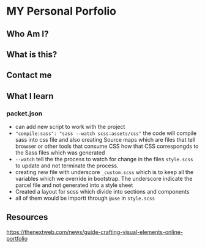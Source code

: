 # MY Personal Porfolio

## Who Am I?

## What is this?

## Contact me

## What I learn

### packet.json

- can add new script to work with the project
- `"compile:sass": "sass --watch scss:assets/css"` the code will compile sass into css file and also creating Source maps which are files that tell browser or other tools that consume CSS how that CSS correspongds to the Sass files which was generated
- `--watch` tell the the process to watch for change in the files `style.scss` to update and not terminate the process.
- creating new file with underscore `_custom.scss` which is to keep all the variables which we override in bootstrap. The underscore indicate the parcel file and not generated into a style sheet
- Created a layout for scss which divide into sections and components
- all of them would be importt through `@use` in `style.scss`

## Resources

https://thenextweb.com/news/guide-crafting-visual-elements-online-portfolio

